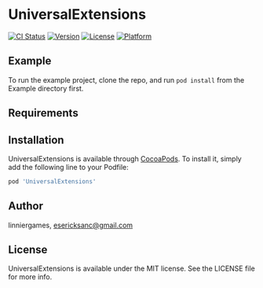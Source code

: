 # UniversalExtensions

[![CI Status](https://img.shields.io/travis/linniergames/UniversalExtensions.svg?style=flat)](https://travis-ci.org/linniergames/UniversalExtensions)
[![Version](https://img.shields.io/cocoapods/v/UniversalExtensions.svg?style=flat)](https://cocoapods.org/pods/UniversalExtensions)
[![License](https://img.shields.io/cocoapods/l/UniversalExtensions.svg?style=flat)](https://cocoapods.org/pods/UniversalExtensions)
[![Platform](https://img.shields.io/cocoapods/p/UniversalExtensions.svg?style=flat)](https://cocoapods.org/pods/UniversalExtensions)

## Example

To run the example project, clone the repo, and run `pod install` from the Example directory first.

## Requirements

## Installation

UniversalExtensions is available through [CocoaPods](https://cocoapods.org). To install
it, simply add the following line to your Podfile:

```ruby
pod 'UniversalExtensions'
```

## Author

linniergames, esericksanc@gmail.com

## License

UniversalExtensions is available under the MIT license. See the LICENSE file for more info.
